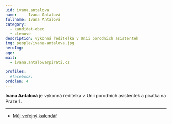 ```yaml
---
uid: ivana.antalova
name:     Ivana Antalová
fullname: Ivana Antalová
category:
  - kandidat-obec
  - clenove
description: výkonná ředitelka v Unii porodních asistentek
img: people/ivana-antalova.jpg
heroImg: 
age: 
mail:
  - ivana.antalova@pirati.cz
 
profiles:
  #facebook: 
ordclen: 4
---
```


**Ivana Antalová** je výkonná ředitelka v Unii porodních asistentek a pirátka na Praze 1. 

---

* [Můj veřejný kalendář](https://calendar.google.com/calendar/u/2?cid=cGlyYXRrYS5hbnRhbG92YUBnbWFpbC5jb20)

